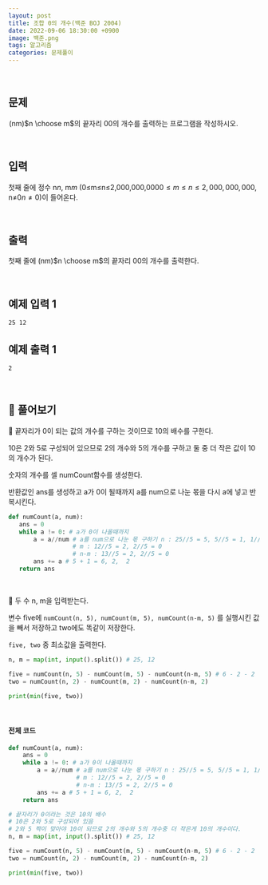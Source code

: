```yaml
---
layout: post
title: 조합 0의 개수(백준 BOJ 2004)
date: 2022-09-06 18:30:00 +0900
image: 백준.png
tags: 알고리즘
categories: 문제풀이
---
```


<br>

## 문제

 (nm)$n \choose m$의 끝자리 0$0$의 개수를 출력하는 프로그램을 작성하시오.

<br>

## 입력

첫째 줄에 정수 n$n$, m$m$ (0≤m≤n≤2,000,000,000$0 \le m \le n \le 2,000,000,000$, n≠0$n \ne 0$)이 들어온다.

<br>

## 출력

첫째 줄에 (nm)$n \choose m$의 끝자리 0$0$의 개수를 출력한다.

<br>

## 예제 입력 1 

```
25 12
```

## 예제 출력 1 

```
2
```

<br>

## 📝 풀어보기

📌 끝자리가 0이 되는 값의 개수를 구하는 것이므로 10의 배수를 구한다.

10은 2와 5로 구성되어 있으므로 2의 개수와 5의 개수를 구하고 둘 중 더 작은 값이 10의 개수가 된다.

숫자의 개수를 셀 numCount함수를 생성한다.

반환값인 ans를 생성하고 a가 0이 될때까지 a를 num으로 나눈 몫을 다시 a에 넣고 반복시킨다.

 ``` python
def numCount(a, num): 
    ans = 0
    while a != 0: # a가 0이 나올때까지 
        a = a//num # a를 num으로 나눈 몫 구하기 n : 25//5 = 5, 5//5 = 1, 1//5 = 0
                   # m : 12//5 = 2, 2//5 = 0
                   # n-m : 13//5 = 2, 2//5 = 0
        ans += a # 5 + 1 = 6, 2,  2
    return ans
 ```

<br>

📌  두 수 n, m을 입력받는다.

변수 five에 `numCount(n, 5), numCount(m, 5), numCount(n-m, 5)` 를 실행시킨 값을 빼서 저장하고 two에도 똑같이 저장한다.

`five, two` 중 최소값을 출력한다.  

``` python
n, m = map(int, input().split()) # 25, 12

five = numCount(n, 5) - numCount(m, 5) - numCount(n-m, 5) # 6 - 2 - 2
two = numCount(n, 2) - numCount(m, 2) - numCount(n-m, 2)

print(min(five, two))
```

<br>

#### 전체 코드

``` python
def numCount(a, num): 
    ans = 0
    while a != 0: # a가 0이 나올때까지 
        a = a//num # a를 num으로 나눈 몫 구하기 n : 25//5 = 5, 5//5 = 1, 1//5 = 0
                   # m : 12//5 = 2, 2//5 = 0
                   # n-m : 13//5 = 2, 2//5 = 0
        ans += a # 5 + 1 = 6, 2,  2
    return ans

# 끝자리가 0이라는 것은 10의 배수
# 10은 2와 5로 구성되어 있음
# 2와 5 짝이 맞아야 10이 되므로 2의 개수와 5의 개수중 더 작은게 10의 개수이다.
n, m = map(int, input().split()) # 25, 12

five = numCount(n, 5) - numCount(m, 5) - numCount(n-m, 5) # 6 - 2 - 2
two = numCount(n, 2) - numCount(m, 2) - numCount(n-m, 2)

print(min(five, two))
```

